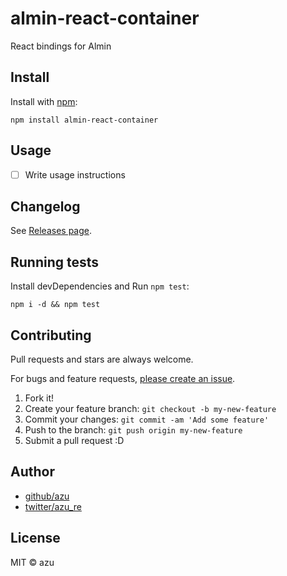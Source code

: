 # almin-react-container

React bindings for Almin

## Install

Install with [npm](https://www.npmjs.com/):

    npm install almin-react-container

## Usage

- [ ] Write usage instructions

## Changelog

See [Releases page](https://github.com/azu/almin-react-container/releases).

## Running tests

Install devDependencies and Run `npm test`:

    npm i -d && npm test

## Contributing

Pull requests and stars are always welcome.

For bugs and feature requests, [please create an issue](https://github.com/azu/almin-react-container/issues).

1. Fork it!
2. Create your feature branch: `git checkout -b my-new-feature`
3. Commit your changes: `git commit -am 'Add some feature'`
4. Push to the branch: `git push origin my-new-feature`
5. Submit a pull request :D

## Author

- [github/azu](https://github.com/azu)
- [twitter/azu_re](https://twitter.com/azu_re)

## License

MIT © azu
